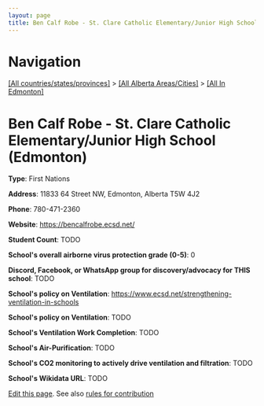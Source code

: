 ```yaml
---
layout: page
title: Ben Calf Robe - St. Clare Catholic Elementary/Junior High School
---
```

# Navigation

[[All countries/states/provinces]](../../..) > [[All Alberta Areas/Cities]](../..) > [[All In Edmonton]](..)

# Ben Calf Robe - St. Clare Catholic Elementary/Junior High School (Edmonton)

**Type**: First Nations

**Address**: 11833 64 Street NW, Edmonton, Alberta T5W 4J2

**Phone**: 780-471-2360

**Website**: <https://bencalfrobe.ecsd.net/>

**Student Count**: TODO

**School's overall airborne virus protection grade (0-5)**: 0

**Discord, Facebook, or WhatsApp group for discovery/advocacy for THIS school**: TODO

**School's policy on Ventilation**: <https://www.ecsd.net/strengthening-ventilation-in-schools>

**School's policy on Ventilation**: TODO

**School's Ventilation Work Completion**: TODO

**School's Air-Purification**: TODO

**School's CO2 monitoring to actively drive ventilation and filtration**: TODO

**School's Wikidata URL**: TODO


[Edit this page](https://github.com/ventilate-schools/AB/edit/main/./Edmonton/Ben_Calf_Robe_-_St._Clare_Catholic_Elementary_Junior_High_School.md). See also [rules for contribution](../../../contribution-rules/)